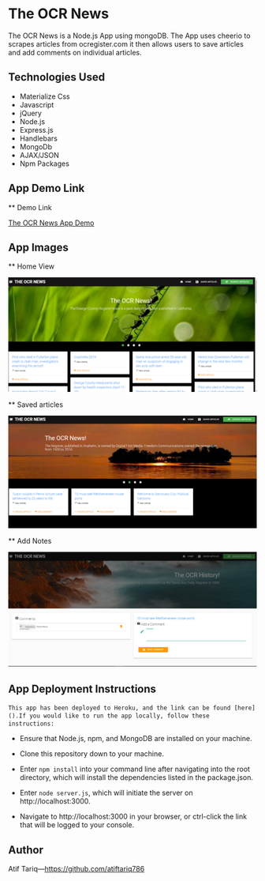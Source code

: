 # The OCR News
The OCR News is a Node.js App using mongoDB. The App uses cheerio to scrapes articles from ocregister.com it then allows users to save articles and add comments on individual articles. 


##  Technologies Used

*   Materialize Css
*   Javascript
*   jQuery
*   Node.js
*   Express.js
*   Handlebars
*   MongoDb
*   AJAX/JSON
*   Npm Packages 

##  App Demo Link

**  Demo Link

[The OCR News App Demo]()

##  App Images

**  Home View

![alt text](https://github.com/atiftariq786/Mongo-Scraper/blob/master/public/images/Home.png?raw=true "App default view")

**  Saved articles

![alt text](https://github.com/atiftariq786/Mongo-Scraper/blob/master/public/images/savedarticles.png?raw=true "App saved articles")

**  Add Notes

![alt text](https://github.com/atiftariq786/Mongo-Scraper/blob/master/public/images/Addnotes.png?raw=true "Add notes")

##  App Deployment Instructions
    This app has been deployed to Heroku, and the link can be found [here]().If you would like to run the app locally, follow these instructions: 

*  Ensure that Node.js, npm, and MongoDB are installed on your machine. 

*   Clone this repository down to your machine.
   
*   Enter `npm install` into your command line after navigating into the root directory, which will      install the dependencies listed in the package.json.
   
*   Enter `node server.js`, which will initiate the server on http://localhost:3000.
   
*   Navigate to http://localhost:3000 in your browser, or ctrl-click the link that will be logged       to your console. 


##  Author 

   Atif Tariq—https://github.com/atiftariq786